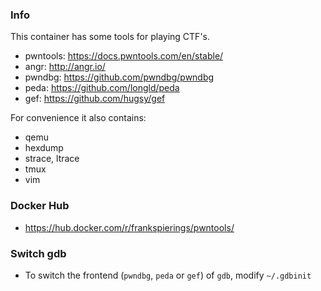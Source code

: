 ### Info

This container has some tools for playing CTF's.

- pwntools: https://docs.pwntools.com/en/stable/
- angr: http://angr.io/
- pwndbg: https://github.com/pwndbg/pwndbg
- peda: https://github.com/longld/peda
- gef: https://github.com/hugsy/gef

For convenience it also contains:
- qemu
- hexdump
- strace, ltrace
- tmux
- vim

### Docker Hub
- https://hub.docker.com/r/frankspierings/pwntools/

### Switch gdb
- To switch the frontend (`pwndbg`, `peda` or `gef`) of `gdb`, modify `~/.gdbinit`